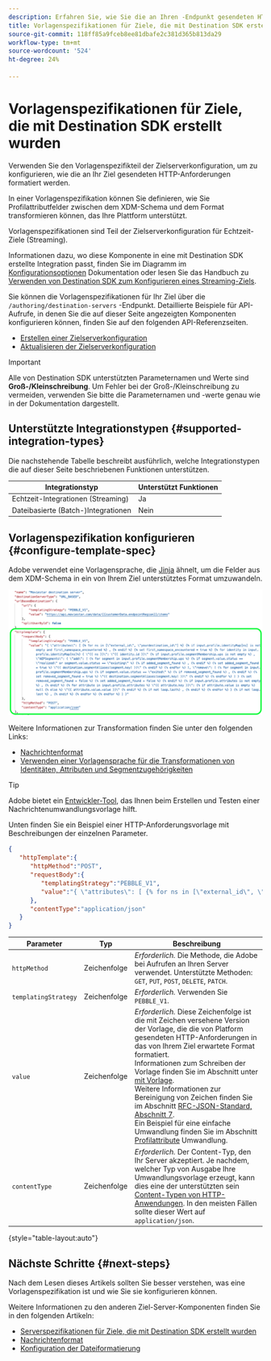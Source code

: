 ```yaml
---
description: Erfahren Sie, wie Sie die an Ihren -Endpunkt gesendeten HTTP-Anfragen formatieren. Verwenden Sie den Endpunkt /authoring/destination-servers , um die Vorlagenspezifikationen des Zielservers in Adobe Experience Platform Destination SDK zu konfigurieren.
title: Vorlagenspezifikationen für Ziele, die mit Destination SDK erstellt wurden
source-git-commit: 118ff85a9fceb8ee81dbafe2c381d365b813da29
workflow-type: tm+mt
source-wordcount: '524'
ht-degree: 24%

---
```



# Vorlagenspezifikationen für Ziele, die mit Destination SDK erstellt wurden

Verwenden Sie den Vorlagenspezifikteil der Zielserverkonfiguration, um zu konfigurieren, wie die an Ihr Ziel gesendeten HTTP-Anforderungen formatiert werden.

In einer Vorlagenspezifikation können Sie definieren, wie Sie Profilattributfelder zwischen dem XDM-Schema und dem Format transformieren können, das Ihre Plattform unterstützt.

Vorlagenspezifikationen sind Teil der Zielserverkonfiguration für Echtzeit-Ziele (Streaming).

Informationen dazu, wo diese Komponente in eine mit Destination SDK erstellte Integration passt, finden Sie im Diagramm im [Konfigurationsoptionen](../configuration-options.md) Dokumentation oder lesen Sie das Handbuch zu [Verwenden von Destination SDK zum Konfigurieren eines Streaming-Ziels](../../guides/configure-destination-instructions.md#create-server-template-configuration).

Sie können die Vorlagenspezifikationen für Ihr Ziel über die `/authoring/destination-servers` -Endpunkt. Detaillierte Beispiele für API-Aufrufe, in denen Sie die auf dieser Seite angezeigten Komponenten konfigurieren können, finden Sie auf den folgenden API-Referenzseiten.

* [Erstellen einer Zielserverkonfiguration](../../authoring-api/destination-server/create-destination-server.md)
* [Aktualisieren der Zielserverkonfiguration](../../authoring-api/destination-server/update-destination-server.md)

>[!IMPORTANT]
>
>Alle von Destination SDK unterstützten Parameternamen und Werte sind **Groß-/Kleinschreibung**. Um Fehler bei der Groß-/Kleinschreibung zu vermeiden, verwenden Sie bitte die Parameternamen und -werte genau wie in der Dokumentation dargestellt.

## Unterstützte Integrationstypen {#supported-integration-types}

Die nachstehende Tabelle beschreibt ausführlich, welche Integrationstypen die auf dieser Seite beschriebenen Funktionen unterstützen.

| Integrationstyp | Unterstützt Funktionen |
|---|---|
| Echtzeit-Integrationen (Streaming) | Ja |
| Dateibasierte (Batch-)Integrationen | Nein |

## Vorlagenspezifikation konfigurieren {#configure-template-spec}

Adobe verwendet eine Vorlagensprache, die [Jinja](https://jinja.palletsprojects.com/en/2.11.x/) ähnelt, um die Felder aus dem XDM-Schema in ein von Ihrem Ziel unterstütztes Format umzuwandeln.

![Vorlagenkonfiguration hervorgehoben](../../assets/functionality/destination-server/template-configuration.png)

Weitere Informationen zur Transformation finden Sie unter den folgenden Links:

* [Nachrichtenformat](message-format.md)
* [Verwenden einer Vorlagensprache für die Transformationen von Identitäten, Attributen und Segmentzugehörigkeiten ](message-format.md#using-templating)

>[!TIP]
>
>Adobe bietet ein [Entwickler-Tool](../../testing-api/streaming-destinations/create-template.md), das Ihnen beim Erstellen und Testen einer Nachrichtenumwandlungsvorlage hilft.

Unten finden Sie ein Beispiel einer HTTP-Anforderungsvorlage mit Beschreibungen der einzelnen Parameter.

```json
{
   "httpTemplate":{
      "httpMethod":"POST",
      "requestBody":{
         "templatingStrategy":"PEBBLE_V1",
         "value":"{ \"attributes\": [ {% for ns in [\"external_id\", \"yourdestination_id\"] %} {% if input.profile.identityMap[ns] is not empty and first_namespace_encountered %} , {% endif %} {% set first_namespace_encountered = true %} {% for identity in input.profile.identityMap[ns]%} { \"{{ ns }}\": \"{{ identity.id }}\" {% if input.profile.segmentMembership.ups is not empty %} , \"AEPSegments\": { \"add\": [ {% for segment in input.profile.segmentMembership.ups %} {% if segment.value.status == \"realized\" or segment.value.status == \"existing\" %} {% if added_segment_found %} , {% endif %} {% set added_segment_found = true %} \"{{ destination.segmentAliases[segment.key] }}\" {% endif %} {% endfor %} ], \"remove\": [ {% for segment in input.profile.segmentMembership.ups %} {% if segment.value.status == \"exited\" %} {% if removed_segment_found %} , {% endif %} {% set removed_segment_found = true %} \"{{ destination.segmentAliases[segment.key] }}\" {% endif %} {% endfor %} ] } {% set removed_segment_found = false %} {% set added_segment_found = false %} {% endif %} {% if input.profile.attributes is not empty %} , {% endif %} {% for attribute in input.profile.attributes %} \"{{ attribute.key }}\": {% if attribute.value is empty %} null {% else %} \"{{ attribute.value.value }}\" {% endif %} {% if not loop.last%} , {% endif %} {% endfor %} } {% if not loop.last %} , {% endif %} {% endfor %} {% endfor %} ] }"
      },
      "contentType":"application/json"
   }
}
```

| Parameter | Typ | Beschreibung |
|---|---|---|
| `httpMethod` | Zeichenfolge | *Erforderlich.* Die Methode, die Adobe bei Aufrufen an Ihren Server verwendet. Unterstützte Methoden: `GET`, `PUT`, `POST`, `DELETE`, `PATCH`. |
| `templatingStrategy` | Zeichenfolge | *Erforderlich.* Verwenden Sie `PEBBLE_V1`. |
| `value` | Zeichenfolge | *Erforderlich.* Diese Zeichenfolge ist die mit Zeichen versehene Version der Vorlage, die die von Platform gesendeten HTTP-Anforderungen in das von Ihrem Ziel erwartete Format formatiert. <br> Informationen zum Schreiben der Vorlage finden Sie im Abschnitt unter [mit Vorlage](message-format.md#using-templating). <br> Weitere Informationen zur Bereinigung von Zeichen finden Sie im Abschnitt [RFC-JSON-Standard, Abschnitt 7](https://tools.ietf.org/html/rfc8259#section-7). <br> Ein Beispiel für eine einfache Umwandlung finden Sie im Abschnitt [Profilattribute](message-format.md#attributes) Umwandlung. |
| `contentType` | Zeichenfolge | *Erforderlich.* Der Content-Typ, den Ihr Server akzeptiert. Je nachdem, welcher Typ von Ausgabe Ihre Umwandlungsvorlage erzeugt, kann dies eine der unterstützten sein [Content-Typen von HTTP-Anwendungen](https://www.iana.org/assignments/media-types/media-types.xhtml#application). In den meisten Fällen sollte dieser Wert auf `application/json`. |

{style="table-layout:auto"}

## Nächste Schritte {#next-steps}

Nach dem Lesen dieses Artikels sollten Sie besser verstehen, was eine Vorlagenspezifikation ist und wie Sie sie konfigurieren können.

Weitere Informationen zu den anderen Ziel-Server-Komponenten finden Sie in den folgenden Artikeln:

* [Serverspezifikationen für Ziele, die mit Destination SDK erstellt wurden](server-specs.md)
* [Nachrichtenformat](message-format.md)
* [Konfiguration der Dateiformatierung](file-formatting.md)